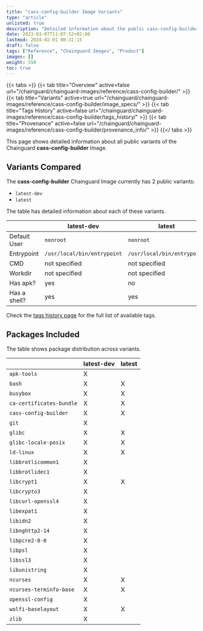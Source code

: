 ```yaml
---
title: "cass-config-builder Image Variants"
type: "article"
unlisted: true
description: "Detailed information about the public cass-config-builder Chainguard Image variants"
date: 2023-03-07T11:07:52+02:00
lastmod: 2024-02-01 00:31:15
draft: false
tags: ["Reference", "Chainguard Images", "Product"]
images: []
weight: 550
toc: true
---
```


{{< tabs >}}
{{< tab title="Overview" active=false url="/chainguard/chainguard-images/reference/cass-config-builder/" >}}
{{< tab title="Variants" active=true url="/chainguard/chainguard-images/reference/cass-config-builder/image_specs/" >}}
{{< tab title="Tags History" active=false url="/chainguard/chainguard-images/reference/cass-config-builder/tags_history/" >}}
{{< tab title="Provenance" active=false url="/chainguard/chainguard-images/reference/cass-config-builder/provenance_info/" >}}
{{</ tabs >}}

This page shows detailed information about all public variants of the Chainguard **cass-config-builder** Image.

## Variants Compared
The **cass-config-builder** Chainguard Image currently has 2 public variants: 

- `latest-dev`
- `latest`

The table has detailed information about each of these variants.

|              | latest-dev                  | latest                      |
|--------------|-----------------------------|-----------------------------|
| Default User | `nonroot`                   | `nonroot`                   |
| Entrypoint   | `/usr/local/bin/entrypoint` | `/usr/local/bin/entrypoint` |
| CMD          | not specified               | not specified               |
| Workdir      | not specified               | not specified               |
| Has apk?     | yes                         | no                          |
| Has a shell? | yes                         | yes                         |

Check the [tags history page](/chainguard/chainguard-images/reference/cass-config-builder/tags_history/) for the full list of available tags.

## Packages Included
The table shows package distribution across variants.

|                          | latest-dev | latest |
|--------------------------|------------|--------|
| `apk-tools`              | X          |        |
| `bash`                   | X          | X      |
| `busybox`                | X          | X      |
| `ca-certificates-bundle` | X          | X      |
| `cass-config-builder`    | X          | X      |
| `git`                    | X          |        |
| `glibc`                  | X          | X      |
| `glibc-locale-posix`     | X          | X      |
| `ld-linux`               | X          | X      |
| `libbrotlicommon1`       | X          |        |
| `libbrotlidec1`          | X          |        |
| `libcrypt1`              | X          | X      |
| `libcrypto3`             | X          |        |
| `libcurl-openssl4`       | X          |        |
| `libexpat1`              | X          |        |
| `libidn2`                | X          |        |
| `libnghttp2-14`          | X          |        |
| `libpcre2-8-0`           | X          |        |
| `libpsl`                 | X          |        |
| `libssl3`                | X          |        |
| `libunistring`           | X          |        |
| `ncurses`                | X          | X      |
| `ncurses-terminfo-base`  | X          | X      |
| `openssl-config`         | X          |        |
| `wolfi-baselayout`       | X          | X      |
| `zlib`                   | X          |        |

